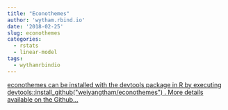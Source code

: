 ```yaml
---
title: "Econothemes"
author: 'wytham.rbind.io'
date: '2018-02-25'
slug: econothemes
categories:
  - rstats
  - linear-model
tags:
  - wythamrbindio
---
```


[econothemes can be installed with the devtools package in R by executing devtools::install_github("weiyangtham/econothemes") . More details available on the Github...<click to read more>](https://wytham.rbind.io/project/econothemes/)

